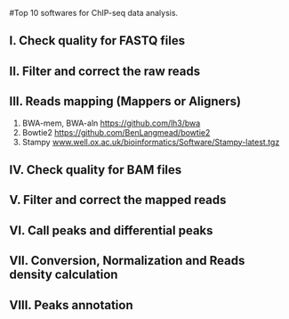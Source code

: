 #Top 10 softwares for ChIP-seq data analysis.
             
## I. Check quality for FASTQ files
                          
## II. Filter and correct the raw reads
                  
## III. Reads mapping (Mappers or Aligners)
  1. BWA-mem, BWA-aln     https://github.com/lh3/bwa        
  2. Bowtie2       https://github.com/BenLangmead/bowtie2   
  3. Stampy    www.well.ox.ac.uk/bioinformatics/Software/Stampy-latest.tgz   
                                                      
## IV. Check quality for BAM files
                     
## V. Filter and correct the mapped reads
                         
## VI. Call peaks and differential peaks
                     
## VII. Conversion, Normalization and Reads density calculation
                                  
## VIII. Peaks annotation   
                                        
